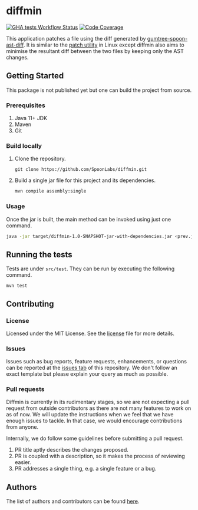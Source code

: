 # diffmin

[![GHA tests Workflow Status](https://github.com/SpoonLabs/diffmin/actions/workflows/maven.yml/badge.svg)](https://github.com/SpoonLabs/diffmin/actions/workflows/maven.yml)
[![Code Coverage](https://codecov.io/gh/SpoonLabs/diffmin/branch/main/graph/badge.svg)](https://codecov.io/gh/SpoonLabs/diffmin)

This application patches a file using the diff generated by
[gumtree-spoon-ast-diff](https://github.com/SpoonLabs/gumtree-spoon-ast-diff).
It is similar to the
[patch utility](https://man7.org/linux/man-pages/man1/patch.1.html) in Linux
except diffmin also aims to minimise the resultant diff between the two files
by keeping only the AST changes.

## Getting Started

This package is not published yet but one can build the project from source.

### Prerequisites

1. Java 11+ JDK
2. Maven
3. Git

### Build locally

1. Clone the repository.
   ```shell
   git clone https://github.com/SpoonLabs/diffmin.git
   ```

2. Build a single jar file for this project and its dependencies.
   ```sh
   mvn compile assembly:single
   ```

### Usage

Once the jar is built, the main method can be invoked using just one command.

```sh
java -jar target/diffmin-1.0-SNAPSHOT-jar-with-dependencies.jar <prev.java> <new.java>
```

## Running the tests

Tests are under `src/test`. They can be run by executing the following command.

```shell
mvn test
```

## Contributing

### License

Licensed under the MIT License. See the [license](LICENSE) file for more
details.

### Issues

Issues such as bug reports, feature requests, enhancements, or questions can be
reported at the [issues tab](https://github.com/SpoonLabs/diffmin/issues) of
this repository. We don't follow an exact template but please explain your query
as much as possible.

### Pull requests

Diffmin is currently in its rudimentary stages, so we are not expecting a pull
request from outside contributors as there are not many features to work on as
of now. We will update the instructions when we feel that we have enough issues
to tackle. In that case, we would encourage contributions from anyone.

Internally, we do follow some guidelines before submitting a pull request.

1. PR title aptly describes the changes proposed.
2. PR is coupled with a description, so it makes the process of reviewing easier.
3. PR addresses a single thing, e.g. a single feature or a bug.

## Authors

The list of authors and contributors can be found
[here](https://github.com/SpoonLabs/diffmin/graphs/contributors).
